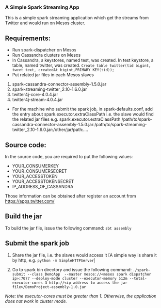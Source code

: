 ### A Simple Spark Streaming App 

This is a simple spark streaming application which get the streams from Twitter and would run on Mesos cluster.

## Requirements:
- Run spark-dispatcher on Mesos
- Run Cassandra clusters on Mesos
- In Cassandra, a keystores, named test, was created. In test keystore, a table, named twitter, was created.
`Create table twitter(tid bigint, tweet text, createdAt bigint,PRIMARY KEY(tid));`
- Put related jar files in each Mesos slaves 
1) spark-cassandra-connector-assembly-1.5.0.jar
2) spark-streaming-twitter_2.10-1.6.0.jar
3) twitter4j-core-4.0.4.jar
4) twitter4j-stream-4.0.4.jar
- For the machine who submit the spark job, in spark-defaults.conf, add the entry about spark.executor.extraClassPath
i.e. the slave would find the related jar files
e.g. 
spark.executor.extraClassPath /path/to/spark-cassandra-connector-assembly-1.5.0.jar:/path/to/spark-streaming-twitter_2.10-1.6.0.jar:/other/jar/path:....

## Source code:

In the source code, you are required to put the following values:
- YOUR_CONSUMERKEY
- YOUR_CONSUMERSECRET
- YOUR_ACCESSTOKEN
- YOUR_ACCESSTOKENSECRET
- IP_ADDRESS_OF_CASSANDRA

Those information can be obtained after register an account from https://apps.twitter.com/

## Build the jar

To build the jar file, issue the following command: `sbt assembly`

## Submit the spark job
1) Share the jar file, i.e. the slaves would access it 
[A simple way is share it by http, e.g. `python -m SimpleHTTPServer`]

2) Go to spark bin directory and issue the following command:
`./spark-submit --class DemoApp  --master mesos://<mesos spark dispatcher ip>:7077 --deploy-mode cluster --executor-memory 512m --total-executor-cores 3 http://<ip address to access the jar file>/DemoProject-assembly-1.0.jar`

*Note: the executor-cores must be greater than 1. Otherwise, the application does not work in cluster mode.*